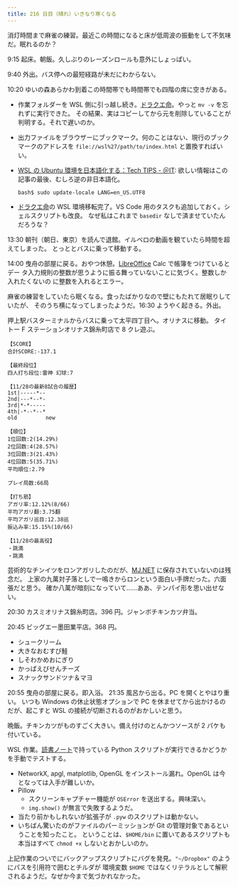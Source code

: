 ```yaml
---
title: 216 日目（晴れ）いきなり寒くなる
---
```


消灯時間まで麻雀の練習。最近この時間になると床が低周波の振動をして不気味だ。眠れるのか？

9:15 起床。朝飯。久しぶりのレーズンロールも意外にしょっぱい。

9:40 外出。バス停への最短経路が未だにわからない。

10:20 ゆいの森あらかわ到着この時間帯でも時間帯でも四階の席に空きがある。

* 作業フォルダーを WSL 側に引っ越し続き。[ドラクエ命][dqbook]。やっと `mv -v` を忘れずに実行できた。
  その結果、実はコピーしてから元を削除していることが判明する。それで遅いのか。
* 出力ファイルをブラウザーにブックマーク。何のことはない、現行のブックマークのアドレスを
  `file://wsl%27/path/to/index.html` と置換すればいい。
* [WSL の Ubuntu 環境を日本語化する：Tech TIPS - ＠IT](https://www.atmarkit.co.jp/ait/articles/1806/28/news043.html):
  欲しい情報はこの記事の最後、むしろ逆の非日本語化。

  ```console
  bash$ sudo update-locale LANG=en_US.UTF8
  ```

* [ドラクエ命][dqbook]の WSL 環境移転完了。VS Code 用のタスクも追加しておく。シェルスクリプトも改良。
  なぜ私はこれまで `basedir` なしで済ませていたんだろうな？

13:30 朝刊（朝日、東京）を読んで退館。イルベロの動画を観ていたら時間を超えてしまった。
とっととバスに乗って移動する。

14:00 曳舟の部屋に戻る。おやつ休憩。[LibreOffice] Calc で帳簿をつけているとデー
タ入力規則の整数が思うように振る舞っていないことに気づく。整数しか入れたくないの
に整数を入れるとエラー。

麻雀の練習をしていたら眠くなる。食ったばかりなので壁にもたれて居眠りしていたが、
そのうち横になってしまったようだ。16:30 ようやく起きる。外出。

押上駅バスターミナルからバスに乗って太平四丁目へ。オリナスに移動。
タイトー F ステーションオリナス錦糸町店で 8 クレ遊ぶ。

```text
【SCORE】
合計SCORE:-137.1

【最終段位】
四人打ち段位:雷神 幻球:7

【11/28の最新8試合の履歴】
1st|-----*--
2nd|---*--*-
3rd|*-*-----
4th|-*--*--*
old         new

【順位】
1位回数:2(14.29%)
2位回数:4(28.57%)
3位回数:3(21.43%)
4位回数:5(35.71%)
平均順位:2.79

プレイ局数:66局

【打ち筋】
アガリ率:12.12%(8/66)
平均アガリ翻:3.75翻
平均アガリ巡目:12.38巡
振込み率:15.15%(10/66)

【11/28の最高役】
・跳満
・跳満
```

芸術的なチンイツをロンアガリしたのだが、[MJ.NET] に保存されていないのは残念だ。
上家の九萬対子落としで一鳴きからロンという面白い手牌だった。六面張だと思う。
確か八萬が暗刻になっていて……ああ、テンパイ形を思い出せない。

20:30 カスミオリナス錦糸町店。396 円。ジャンボチキンカツ弁当。

20:45 ビッグエー墨田業平店。368 円。

* シュークリーム
* 大きなおむすび鮭
* しそわかめおにぎり
* かっぱえびせんチーズ
* スナックサンドツナ＆マヨ

20:55 曳舟の部屋に戻る。即入浴。 21:35 風呂から出る。PC を開くとやはり重い。
いつも Windows の休止状態オプションで PC を休ませてから出かけるのだが、起こすと WSL の接続が切断されるのがおかしいと思う。

晩飯。チキンカツがものすごく大きい。備え付けのとんかつソースが 2 パケも付いている。

WSL 作業。[読書ノート][note]で持っている Python スクリプトが実行できるかどうかを手動でテストする。

* NetworkX, apgl, matplotlib, OpenGL をインストール漏れ。OpenGL は今となっては入手が難しいか。
* Pillow
  * スクリーンキャプチャー機能が `OSError` を送出する。興味深い。
  * `img.show()` が無言で失敗するようだ。
* 当たり前かもしれないが拡張子が `.pyw` のスクリプトは動かない。
* いちばん驚いたのがファイルのパーミッションが Git の管理対象であるということを知ったこと。
  ということは、`$HOME/bin` に置いてあるスクリプトも本当はすべて `chmod +x` しないとおかしいのか。

上記作業のついでにバックアップスクリプトにバグを発見。`"~/Dropbox"` のようにパスを引用符で囲むとチルダが
環境変数 `$HOME` ではなくリテラルとして解釈されるようだ。なぜか今まで気づかれなかった。

[dqbook]: https://showa-yojyo.github.io/dqbook/
[LibreOffice]: https://www.libreoffice.org/
[mj.net]: https://www.sega-mj.net/mjac_p/mjlogin/login.jsp
[note]: https://showa-yojyo.github.io/notebook/
